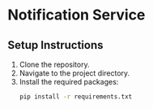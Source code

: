 # Notification Service

## Setup Instructions

1. Clone the repository.
2. Navigate to the project directory.
3. Install the required packages:
   ```bash
   pip install -r requirements.txt